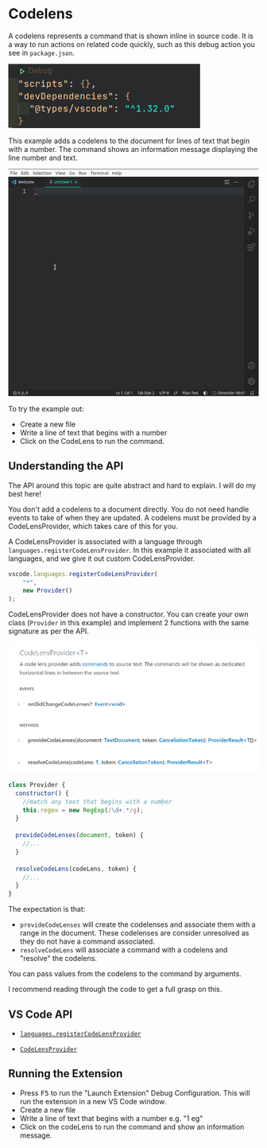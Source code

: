 # Codelens

A codelens represents a command that is shown inline in source code. It is a way to run actions on related code quickly, such as this debug action you see in `package.json`.

![debug example codelens](img/debug-example.png)

This example adds a codelens to the document for lines of text that begin with a number. The command shows an information message displaying the line number and text.

![demo](img/demo.gif)

To try the example out:
- Create a new file
- Write a line of text that begins with a number
- Click on the CodeLens to run the command.

## Understanding the API

The API around this topic are quite abstract and hard to explain. I will do my best here!

You don't add a codelens to a document directly. You do not need handle events to take of when they are updated.
A codelens must be provided by a CodeLensProvider, which takes care of this for you. 

A CodeLensProvider is associated with a language through `languages.registerCodeLensProvider`. In this example it associated with all languages, and we give it out custom CodeLensProvider.

```javascript
vscode.languages.registerCodeLensProvider(
    "*",
    new Provider()
);
```

CodeLensProvider does not have a constructor. You can create your own class (`Provider` in this example) and implement 2 functions with the same signature as per the API.

![codelensprovider definition](img/codelensprovider.png)

```javascript
class Provider {
  constructor() {
    //match any text that begins with a number
    this.regex = new RegExp(/\d+.*/g);
  }

  provideCodeLenses(document, token) {
    //...
  }

  resolveCodeLens(codeLens, token) {
    //...
  }
}
```

The expectation is that:
- `provideCodeLenses` will create the codelenses and associate them with a range in the document. These codelenses are consider unresolved as they do not have a command associated.
- `resolveCodeLens` will associate a command with a codelens and "resolve" the codelens.

You can pass values from the codelens to the command by arguments.

I recommend reading through the code to get a full grasp on this.

## VS Code API

- [`languages.registerCodeLensProvider`](https://code.visualstudio.com/api/references/vscode-api#languages.registerCodeLensProvider)

- [`CodeLensProvider`](https://code.visualstudio.com/api/references/vscode-api#CodeLensProvider)

## Running the Extension

- Press <kbd>F5</kbd> to run the "Launch Extension" Debug Configuration. This will run the extension in a new VS Code window.
- Create a new file
- Write a line of text that begins with a number e.g. "1 eg"
- Click on the codeLens to run the command and show an information message.
